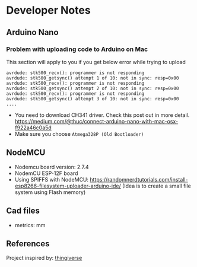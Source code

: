 



# Developer Notes
## Arduino Nano

### Problem with uploading code to Arduino on Mac

This section will apply to you if you get below error while trying to upload

```
avrdude: stk500_recv(): programmer is not responding
avrdude: stk500_getsync() attempt 1 of 10: not in sync: resp=0x00
avrdude: stk500_recv(): programmer is not responding
avrdude: stk500_getsync() attempt 2 of 10: not in sync: resp=0x00
avrdude: stk500_recv(): programmer is not responding
avrdude: stk500_getsync() attempt 3 of 10: not in sync: resp=0x00
....
```

- You need to download CH341 driver. Check this post out in more detail. https://medium.com/@thuc/connect-arduino-nano-with-mac-osx-f922a46c0a5d
- Make sure you choose `Atmega328P (Old Bootloader)`



## NodeMCU
- Nodemcu board version: 2.7.4
- NodemCU ESP-12F board
- Using SPIFFS with NodeMCU: https://randomnerdtutorials.com/install-esp8266-filesystem-uploader-arduino-ide/ (Idea is to create a small file system using Flash memory)



## Cad files
- metrics: mm



## References
Project inspired by: [thingiverse](https://www.thingiverse.com/thing:4118457)
